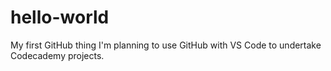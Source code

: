 # hello-world
My first GitHub thing
I'm planning to use GitHub with VS Code to undertake Codecademy projects.
